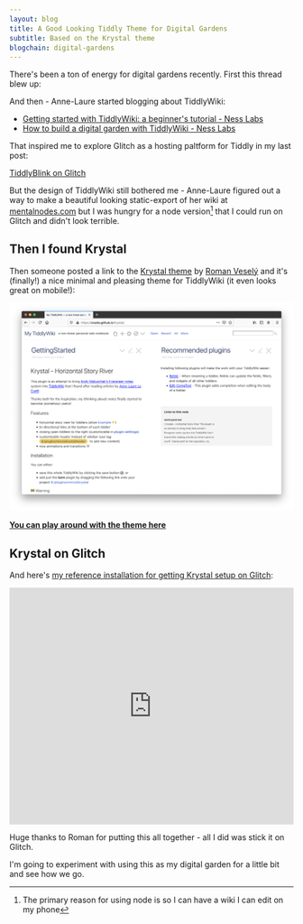 ```yaml
---
layout: blog
title: A Good Looking Tiddly Theme for Digital Gardens
subtitle: Based on the Krystal theme
blogchain: digital-gardens
---
```


There's been a ton of energy for digital gardens recently. First this thread blew up:

<blockquote class='twitter-tweet' data-conversation='none'><a href='https://twitter.com/Mappletons/status/1250532315459194880'></a></blockquote> <script async src='https://platform.twitter.com/widgets.js' charset='utf-8'></script>

And then - Anne-Laure started blogging about TiddlyWiki:

- [Getting started with TiddlyWiki: a beginner's tutorial - Ness Labs](https://nesslabs.com/tiddlywiki-beginner-tutorial)
- [How to build a digital garden with TiddlyWiki - Ness Labs](https://nesslabs.com/digital-garden-tiddlywiki)

That inspired me to explore Glitch as a hosting paltform for Tiddly in my last post: 

[TiddlyBlink on Glitch](https://tomcritchlow.com/2020/04/20/tiddlyblink-glitch/)

But the design of TiddlyWiki still bothered me - Anne-Laure figured out a way to make a beautiful looking static-export of her wiki at [mentalnodes.com](https://www.mentalnodes.com/) but I was hungry for a node version[^node] that I could run on Glitch and didn't look terrible.

[^node]: The primary reason for using node is so I can have a wiki I can edit on my phone

## Then I found Krystal

Then someone posted a link to the [Krystal theme](https://github.com/crazko/krystal) by [Roman Veselý](https://romanvesely.com/) and it's (finally!) a nice minimal and pleasing theme for TiddlyWiki (it even looks great on mobile!):

![](/images/krystal-screenshot.png)

**[You can play around with the theme here](https://crazko.github.io/krystal/)**

## Krystal on Glitch

And here's [my reference installation for getting Krystal setup on Glitch](https://glitch.com/~krystal-tiddlywiki):

<!-- Copy and Paste Me -->
<div class="glitch-embed-wrap" style="height: 420px; width: 100%;">
  <iframe
    src="https://glitch.com/embed/#!/embed/krystal-tiddlywiki?path=README.md&previewSize=0&sidebarCollapsed=true"
    title="tiddlyblink on Glitch"
    allow="geolocation; microphone; camera; midi; vr; encrypted-media"
    style="height: 100%; width: 100%; padding-top:0px; padding-bottom:20px; border: 0;">
  </iframe>
</div>

Huge thanks to Roman for putting this all together - all I did was stick it on Glitch.

I'm going to experiment with using this as my digital garden for a little bit and see how we go.